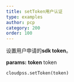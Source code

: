 ```yaml
---
title: setToken用户认证
type: examples
author: pcp
category: 200
order: 100
---
```



设置用户申请的**sdk token**。

**params:**  **token** token

```[pyhton][setToken]
cloudpss.setToken(token)
```